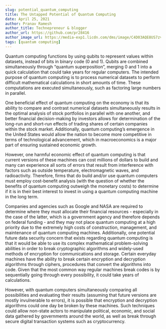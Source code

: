 ```yaml
---
slug: potential_quantum_computing
title: The Untapped Potential of Quantum Computing
date: April 25, 2021
author: Pranav Ramesh
author_title: Technepreneur & blogger
author_url: https://github.com/pr28416
author_image_url: https://media-exp1.licdn.com/dms/image/C4D03AQE8US7zv3uUhQ/profile-displayphoto-shrink_400_400/0/1619024957277?e=1626912000&v=beta&t=cDgil4bLuNR5N8cVLnZHlmfiHcZ_ad0HKC2KsPbONfM
tags: [quantum computing]
---
```


Quantum computing functions by using qubits to represent values within datasets, instead of bits in binary code (0 and 1). Qubits are combined simultaneously through “quantum superposition”, merging 0 and 1 into a quick calculation that could take years for regular computers. The intended purpose of quantum computing is to process numerical datasets to perform difficult mathematical calculations in short amounts of time. These computations are executed simultaneously, such as factoring large numbers in parallel.

One beneficial effect of quantum computing on the economy is that its ability to compare and contrast numerical datasets simultaneously results in the optimal analysis of stock portfolios in parallel with one another, and better financial decision-making by investors allows for determination of the long-run and short-run effects of trading shares of certain companies within the stock market. Additionally, quantum computing’s emergence in the United States would allow the nation to become more competitive in terms of technological advancement, which in macroeconomics is a major part of ensuring sustained economic growth.

However, one harmful economic effect of quantum computing is that current versions of these machines can cost millions of dollars to build and many can experience all sorts of errors that result from interference with factors such as outside temperature, electromagnetic waves, and radioactivity. Therefore, firms that do build and/or use quantum computers must employ cost-benefit analysis (with the question of whether the benefits of quantum computing outweigh the monetary costs) to determine if it is in their best interest to invest in using a quantum computing machine in the long term.

Companies and agencies such as Google and NASA are required to determine where they must allocate their financial resources - especially in the case of the latter, which is a government agency and therefore depends on federal funding - and they may not place quantum computing at a high priority due to the extremely high costs of construction, management, and maintenance of quantum computing machines. Additionally, one potential future data security concern that exists regarding quantum computing is that it would be able to use its complex mathematical problem-solving abilities in order to break cryptographic algorithms and widely-used methods of encryption for communications and storage. Certain everyday machines have the ability to break certain encryption and decryption algorithms through ciphers, procedures that convert the algorithms into code. Given that the most common way regular machines break codes is by sequentially going through every possibility, it could take years of calculations.

However, with quantum computers simultaneously comparing all possibilities and evaluating their results (assuming that future versions are mostly invulnerable to errors), it is possible that encryption and decryption algorithms could one day be broken by these machines. Such techniques could allow non-state actors to manipulate political, economic, and social data gathered by governments around the world, as well as break through secure digital transaction systems such as cryptocurrency.
